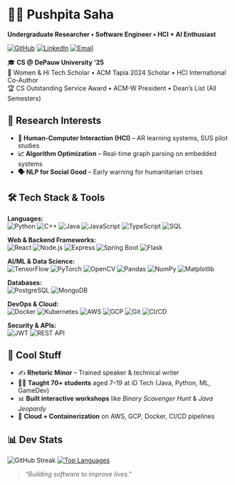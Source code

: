 # 👩‍💻 Pushpita Saha

**Undergraduate Researcher • Software Engineer • HCI + AI Enthusiast**

[![GitHub](https://img.shields.io/badge/GitHub-100000?style=flat&logo=github&logoColor=white)](https://github.com/pushpitasaha)
[![LinkedIn](https://img.shields.io/badge/LinkedIn-blue?style=flat&logo=linkedin&logoColor=white)](https://linkedin.com/in/pushpitasaha)
[![Email](https://img.shields.io/badge/email-me-red?style=flat&logo=gmail&logoColor=white)](mailto:pushpitasaha_2025@depauw.edu)

🎓 **CS @ DePauw University '25**  
🌟 Women & Hi Tech Scholar • ACM Tapia 2024 Scholar • HCI International Co-Author  
🏆 CS Outstanding Service Award • ACM-W President • Dean’s List (All Semesters)

## 🔬 Research Interests
- **🧠 Human-Computer Interaction (HCI)** – AR learning systems, SUS pilot studies
- **📈 Algorithm Optimization** – Real-time graph parsing on embedded systems
- **🗣️ NLP for Social Good** – Early warning for humanitarian crises

## 🛠️ Tech Stack & Tools

**Languages:**  
![Python](https://img.shields.io/badge/-Python-05122A?style=flat&logo=python) ![C++](https://img.shields.io/badge/-C++-00599C?style=flat&logo=c%2B%2B&logoColor=white) ![Java](https://img.shields.io/badge/-Java-ED8B00?style=flat&logo=java&logoColor=white) ![JavaScript](https://img.shields.io/badge/-JavaScript-F7DF1E?style=flat&logo=javascript&logoColor=black) ![TypeScript](https://img.shields.io/badge/-TypeScript-3178C6?style=flat&logo=typescript&logoColor=white) ![SQL](https://img.shields.io/badge/-SQL-4479A1?style=flat&logo=postgresql&logoColor=white)

**Web & Backend Frameworks:**  
![React](https://img.shields.io/badge/-React-61DAFB?style=flat&logo=react) ![Node.js](https://img.shields.io/badge/-Node.js-339933?style=flat&logo=node.js&logoColor=white) ![Express](https://img.shields.io/badge/-Express-000000?style=flat&logo=express&logoColor=white) ![Spring Boot](https://img.shields.io/badge/-Spring_Boot-6DB33F?style=flat&logo=spring-boot&logoColor=white) ![Flask](https://img.shields.io/badge/-Flask-000000?style=flat&logo=flask&logoColor=white)

**AI/ML & Data Science:**  
![TensorFlow](https://img.shields.io/badge/-TensorFlow-FF6F00?style=flat&logo=tensorflow&logoColor=white) ![PyTorch](https://img.shields.io/badge/-PyTorch-EE4C2C?style=flat&logo=pytorch&logoColor=white) ![OpenCV](https://img.shields.io/badge/-OpenCV-5C3EE8?style=flat&logo=opencv) ![Pandas](https://img.shields.io/badge/-Pandas-150458?style=flat&logo=pandas) ![NumPy](https://img.shields.io/badge/-NumPy-013243?style=flat&logo=numpy) ![Matplotlib](https://img.shields.io/badge/-Matplotlib-11557C?style=flat&logo=python)

**Databases:**  
![PostgreSQL](https://img.shields.io/badge/-PostgreSQL-336791?style=flat&logo=postgresql&logoColor=white) ![MongoDB](https://img.shields.io/badge/-MongoDB-47A248?style=flat&logo=mongodb&logoColor=white)

**DevOps & Cloud:**  
![Docker](https://img.shields.io/badge/-Docker-2496ED?style=flat&logo=docker) ![Kubernetes](https://img.shields.io/badge/-Kubernetes-326CE5?style=flat&logo=kubernetes&logoColor=white) ![AWS](https://img.shields.io/badge/-AWS-FF9900?style=flat&logo=amazon-aws&logoColor=white) ![GCP](https://img.shields.io/badge/-Google_Cloud-4285F4?style=flat&logo=google-cloud&logoColor=white) ![Git](https://img.shields.io/badge/-Git-F05032?style=flat&logo=git&logoColor=white) ![CI/CD](https://img.shields.io/badge/-CI/CD-blue?style=flat&logo=githubactions&logoColor=white)

**Security & APIs:**  
![JWT](https://img.shields.io/badge/-JWT-000000?style=flat&logo=jsonwebtokens&logoColor=white) ![REST API](https://img.shields.io/badge/-REST_API-FF6F00?style=flat&logo=apachespark&logoColor=white)

## 🎨 Cool Stuff

- ✍️ **Rhetoric Minor** – Trained speaker & technical writer  
- 🧑‍🏫 **Taught 70+ students** aged 7–19 at iD Tech (Java, Python, ML, GameDev)  
- 📊 **Built interactive workshops** like *Binary Scavenger Hunt* & *Java Jeopardy*  
- 🔐 **Cloud + Containerization** on AWS, GCP, Docker, CI/CD pipelines

## 📊 Dev Stats

![GitHub Streak](https://github-readme-streak-stats.herokuapp.com/?user=pushpitasaha&theme=tokyonight&hide_border=true)
[![Top Languages](https://github-readme-stats.vercel.app/api/top-langs/?username=pushpitasaha&layout=compact&theme=tokyonight)](https://github.com/pushpitasaha)


> _“Building software to improve lives.”_
